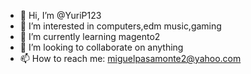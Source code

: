 - 👋 Hi, I’m @YuriP123
- 👀 I’m interested in computers,edm music,gaming
- 🌱 I’m currently learning magento2
- 💞️ I’m looking to collaborate on anything
- 📫 How to reach me: miguelpasamonte2@yahoo.com

<!---
YuriP123/YuriP123 is a ✨ special ✨ repository because its `README.md` (this file) appears on your GitHub profile.
You can click the Preview link to take a look at your changes.
--->
